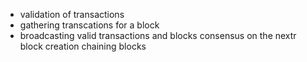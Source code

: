 - validation of transactions
- gathering transcations for a block
- broadcasting valid transactions and blocks
consensus on the nextr block creation
chaining blocks